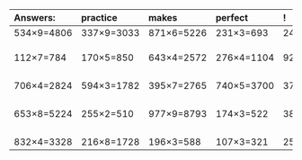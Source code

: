 | Answers: | practice | makes | perfect | ! |
| :--- | :--- | :--- | :--- | :--- |
| 534×9=4806 | 337×9=3033 | 871×6=5226 | 231×3=693 | 249×3=747 | 
|   |   |   |   |   | 
|   |   |   |   |   | 
|   |   |   |   |   | 
| 112×7=784 | 170×5=850 | 643×4=2572 | 276×4=1104 | 925×4=3700 | 
|   |   |   |   |   | 
|   |   |   |   |   | 
|   |   |   |   |   | 
|   |   |   |   |   | 
| 706×4=2824 | 594×3=1782 | 395×7=2765 | 740×5=3700 | 376×8=3008 | 
|   |   |   |   |   | 
|   |   |   |   |   | 
|   |   |   |   |   | 
|   |   |   |   |   | 
| 653×8=5224 | 255×2=510 | 977×9=8793 | 174×3=522 | 384×8=3072 | 
|   |   |   |   |   | 
|   |   |   |   |   | 
|   |   |   |   |   | 
|   |   |   |   |   | 
| 832×4=3328 | 216×8=1728 | 196×3=588 | 107×3=321 | 256×4=1024 | 
